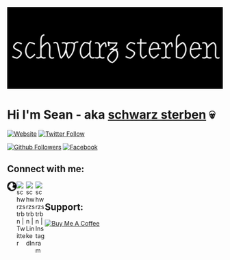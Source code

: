 <div align="center"><img src="img/sterb-AlmendraDx2460.jpg" width="550px">
</div>

# Hi I'm Sean - aka [schwarz sterben][website] 💀

[![Website](https://img.shields.io/website?label=schwarzsterben.ml&style=for-the-badge&url=https%3A%2F%2Fschwarzsterben.ml&color=black&labelColor=black)](https://schwarzsterben.ml)
[![Twitter Follow](https://img.shields.io/twitter/follow/schwrzstrbn?color=black&logo=twitter&style=for-the-badge&labelColor=black)](https://twitter.com/intent/follow?original_referer=https%3A%2F%2Fgithub.com%2Fschwrzstrbn&screen_name=schwrzstrbn)
<!-- [![Website](https://img.shields.io/website?label=Facebook&style=for-the-badge&url=https%3A%2F%2Ffacebook.com/schwrzstrbn)](https://facebook.com/schwrzstrbn) -->
[![Github Followers](https://img.shields.io/github/followers/schwrzstrbn?style=for-the-badge&color=black&labelColor=black)](https://github.com/schwrzstrbn)
[![Facebook](https://img.shields.io/twitter/url?color=black&label=Facebook&style=for-the-badge&url=https%3A%2F%2Fwww.facebook.com%2Fschwrzstrbn&labelColor=black)](https://facebook.com/schwrzstrbn)
<!--
[![Anurag's GitHub stats](https://github-readme-stats.vercel.app/api?username=schwrzstrbn)](https://github.com/schwrzstrbn/github-readme-stats)
-->

## Connect with me:

[<img align="left" alt="schwarzsterben.ml" width="22px" src="https://raw.githubusercontent.com/iconic/open-iconic/master/svg/globe.svg" />][website]
[<img align="left" alt="schwrzstrbn | Twitter" width="22px" src="https://cdn.jsdelivr.net/npm/simple-icons@v3/icons/twitter.svg" />][twitter]
[<img align="left" alt="schwrzstrbn | LinkedIn" width="22px" src="https://cdn.jsdelivr.net/npm/simple-icons@v3/icons/linkedin.svg" />][linkedin]
[<img align="left" alt="schwrzstrbn | Instagram" width="22px" src="https://cdn.jsdelivr.net/npm/simple-icons@v3/icons/instagram.svg" />][instagram]

<br />

## Support:

<a href="https://www.buymeacoffee.com/schwrzstrbn" target="_blank"><img src="https://cdn.buymeacoffee.com/buttons/v2/default-black.png" alt="Buy Me A Coffee" height="41" width="174" background="black" color="white"></a>
<!--
<a href="https://www.buymeacoffee.com/schwrzstrbn" target="_blank"><img src="https://cdn.buymeacoffee.com/buttons/v2/default-black.png" alt="Buy Me A Coffee" style="height: 60px !important;width: 217px !important;" ></a>
-->

<!-- ### Languages and Tools:

[<img align="left" alt="Visual Studio Code" width="26px" src="https://raw.githubusercontent.com/github/explore/80688e429a7d4ef2fca1e82350fe8e3517d3494d/topics/visual-studio-code/visual-studio-code.png" />]
[<img align="left" alt="HTML5" width="26px" src="https://raw.githubusercontent.com/github/explore/80688e429a7d4ef2fca1e82350fe8e3517d3494d/topics/html/html.png" />]
[<img align="left" alt="CSS3" width="26px" src="https://raw.githubusercontent.com/github/explore/80688e429a7d4ef2fca1e82350fe8e3517d3494d/topics/css/css.png" />]
[<img align="left" alt="JavaScript" width="26px" src="https://raw.githubusercontent.com/github/explore/80688e429a7d4ef2fca1e82350fe8e3517d3494d/topics/javascript/javascript.png" />]
[<img align="left" alt="Git" width="26px" src="https://raw.githubusercontent.com/github/explore/80688e429a7d4ef2fca1e82350fe8e3517d3494d/topics/git/git.png" />]
[<img align="left" alt="GitHub" width="26px" src="https://raw.githubusercontent.com/github/explore/78df643247d429f6cc873026c0622819ad797942/topics/github/github.png" />]
[<img align="left" alt="Terminal" width="26px" src="https://raw.githubusercontent.com/github/explore/80688e429a7d4ef2fca1e82350fe8e3517d3494d/topics/terminal/terminal.png" />]

<br /> -->


<!--
**schwarz-sterben/schwarz-sterben** is a ✨ _special_ ✨ repository because its `README.md` (this file) appears on your GitHub profile.

Here are some ideas to get you started:

- 🔭 I’m currently working on ...
- 🌱 I’m currently learning ...
- 👯 I’m looking to collaborate on ...
- 🤔 I’m looking for help with ...
- 💬 Ask me about ...
- 📫 How to reach me: ...
- 😄 Pronouns: ...
- ⚡ Fun fact: ...
-->

[website]: https://www.schwarzsterben.ml
[twitter]: https://twitter.com/schwrzstrbn
[instagram]: https://instagram.com/schwrzstrbn
[linkedin]: https://linkedin.com/in/schwrzstrbn

